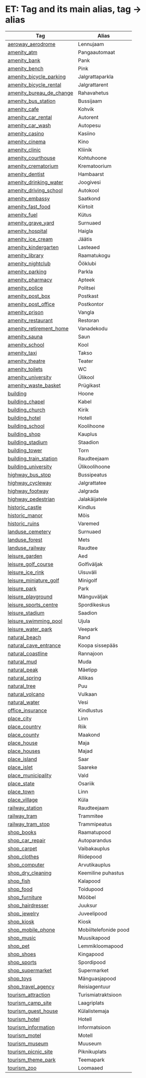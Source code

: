 # ET: Tag and its main alias, tag -> alias

Tag | Alias 
--- | --- 
[aeroway\_aerodrome](https://taginfo.openstreetmap.org/tags/aeroway=aerodrome) | Lennujaam
[amenity\_atm](https://taginfo.openstreetmap.org/tags/amenity=atm) | Pangaautomaat
[amenity\_bank](https://taginfo.openstreetmap.org/tags/amenity=bank) | Pank
[amenity\_bench](https://taginfo.openstreetmap.org/tags/amenity=bench) | Pink
[amenity\_bicycle\_parking](https://taginfo.openstreetmap.org/tags/amenity=bicycle_parking) | Jalgrattaparkla
[amenity\_bicycle\_rental](https://taginfo.openstreetmap.org/tags/amenity=bicycle_rental) | Jalgrattarent
[amenity\_bureau\_de\_change](https://taginfo.openstreetmap.org/tags/amenity=bureau_de_change) | Rahavahetus
[amenity\_bus\_station](https://taginfo.openstreetmap.org/tags/amenity=bus_station) | Bussijaam
[amenity\_cafe](https://taginfo.openstreetmap.org/tags/amenity=cafe) | Kohvik
[amenity\_car\_rental](https://taginfo.openstreetmap.org/tags/amenity=car_rental) | Autorent
[amenity\_car\_wash](https://taginfo.openstreetmap.org/tags/amenity=car_wash) | Autopesu
[amenity\_casino](https://taginfo.openstreetmap.org/tags/amenity=casino) | Kasiino
[amenity\_cinema](https://taginfo.openstreetmap.org/tags/amenity=cinema) | Kino
[amenity\_clinic](https://taginfo.openstreetmap.org/tags/amenity=clinic) | Kliinik
[amenity\_courthouse](https://taginfo.openstreetmap.org/tags/amenity=courthouse) | Kohtuhoone
[amenity\_crematorium](https://taginfo.openstreetmap.org/tags/amenity=crematorium) | Krematoorium
[amenity\_dentist](https://taginfo.openstreetmap.org/tags/amenity=dentist) | Hambaarst
[amenity\_drinking\_water](https://taginfo.openstreetmap.org/tags/amenity=drinking_water) | Joogivesi
[amenity\_driving\_school](https://taginfo.openstreetmap.org/tags/amenity=driving_school) | Autokool
[amenity\_embassy](https://taginfo.openstreetmap.org/tags/amenity=embassy) | Saatkond
[amenity\_fast\_food](https://taginfo.openstreetmap.org/tags/amenity=fast_food) | Kiirtoit
[amenity\_fuel](https://taginfo.openstreetmap.org/tags/amenity=fuel) | Kütus
[amenity\_grave\_yard](https://taginfo.openstreetmap.org/tags/amenity=grave_yard) | Surnuaed
[amenity\_hospital](https://taginfo.openstreetmap.org/tags/amenity=hospital) | Haigla
[amenity\_ice\_cream](https://taginfo.openstreetmap.org/tags/amenity=ice_cream) | Jäätis
[amenity\_kindergarten](https://taginfo.openstreetmap.org/tags/amenity=kindergarten) | Lasteaed
[amenity\_library](https://taginfo.openstreetmap.org/tags/amenity=library) | Raamatukogu
[amenity\_nightclub](https://taginfo.openstreetmap.org/tags/amenity=nightclub) | Ööklubi
[amenity\_parking](https://taginfo.openstreetmap.org/tags/amenity=parking) | Parkla
[amenity\_pharmacy](https://taginfo.openstreetmap.org/tags/amenity=pharmacy) | Apteek
[amenity\_police](https://taginfo.openstreetmap.org/tags/amenity=police) | Politsei
[amenity\_post\_box](https://taginfo.openstreetmap.org/tags/amenity=post_box) | Postkast
[amenity\_post\_office](https://taginfo.openstreetmap.org/tags/amenity=post_office) | Postkontor
[amenity\_prison](https://taginfo.openstreetmap.org/tags/amenity=prison) | Vangla
[amenity\_restaurant](https://taginfo.openstreetmap.org/tags/amenity=restaurant) | Restoran
[amenity\_retirement\_home](https://taginfo.openstreetmap.org/tags/amenity=retirement_home) | Vanadekodu
[amenity\_sauna](https://taginfo.openstreetmap.org/tags/amenity=sauna) | Saun
[amenity\_school](https://taginfo.openstreetmap.org/tags/amenity=school) | Kool
[amenity\_taxi](https://taginfo.openstreetmap.org/tags/amenity=taxi) | Takso
[amenity\_theatre](https://taginfo.openstreetmap.org/tags/amenity=theatre) | Teater
[amenity\_toilets](https://taginfo.openstreetmap.org/tags/amenity=toilets) | WC
[amenity\_university](https://taginfo.openstreetmap.org/tags/amenity=university) | Ülikool
[amenity\_waste\_basket](https://taginfo.openstreetmap.org/tags/amenity=waste_basket) | Prügikast
[building](https://taginfo.openstreetmap.org/tags/building=yes) | Hoone
[building\_chapel](https://taginfo.openstreetmap.org/tags/building=chapel) | Kabel
[building\_church](https://taginfo.openstreetmap.org/tags/building=church) | Kirik
[building\_hotel](https://taginfo.openstreetmap.org/tags/building=hotel) | Hotell
[building\_school](https://taginfo.openstreetmap.org/tags/building=school) | Koolihoone
[building\_shop](https://taginfo.openstreetmap.org/tags/building=shop) | Kauplus
[building\_stadium](https://taginfo.openstreetmap.org/tags/building=stadium) | Staadion
[building\_tower](https://taginfo.openstreetmap.org/tags/building=tower) | Torn
[building\_train\_station](https://taginfo.openstreetmap.org/tags/building=train_station) | Raudteejaam
[building\_university](https://taginfo.openstreetmap.org/tags/building=university) | Ülikoolihoone
[highway\_bus\_stop](https://taginfo.openstreetmap.org/tags/highway=bus_stop) | Bussipeatus
[highway\_cycleway](https://taginfo.openstreetmap.org/tags/highway=cycleway) | Jalgrattatee
[highway\_footway](https://taginfo.openstreetmap.org/tags/highway=footway) | Jalgrada
[highway\_pedestrian](https://taginfo.openstreetmap.org/tags/highway=pedestrian) | Jalakäijatele
[historic\_castle](https://taginfo.openstreetmap.org/tags/historic=castle) | Kindlus
[historic\_manor](https://taginfo.openstreetmap.org/tags/historic=manor) | Mõis
[historic\_ruins](https://taginfo.openstreetmap.org/tags/historic=ruins) | Varemed
[landuse\_cemetery](https://taginfo.openstreetmap.org/tags/landuse=cemetery) | Surnuaed
[landuse\_forest](https://taginfo.openstreetmap.org/tags/landuse=forest) | Mets
[landuse\_railway](https://taginfo.openstreetmap.org/tags/landuse=railway) | Raudtee
[leisure\_garden](https://taginfo.openstreetmap.org/tags/leisure=garden) | Aed
[leisure\_golf\_course](https://taginfo.openstreetmap.org/tags/leisure=golf_course) | Golfiväljak
[leisure\_ice\_rink](https://taginfo.openstreetmap.org/tags/leisure=ice_rink) | Uisuväli
[leisure\_miniature\_golf](https://taginfo.openstreetmap.org/tags/leisure=miniature_golf) | Minigolf
[leisure\_park](https://taginfo.openstreetmap.org/tags/leisure=park) | Park
[leisure\_playground](https://taginfo.openstreetmap.org/tags/leisure=playground) | Mänguväljak
[leisure\_sports\_centre](https://taginfo.openstreetmap.org/tags/leisure=sports_centre) | Spordikeskus
[leisure\_stadium](https://taginfo.openstreetmap.org/tags/leisure=stadium) | Saadion
[leisure\_swimming\_pool](https://taginfo.openstreetmap.org/tags/leisure=swimming_pool) | Ujula
[leisure\_water\_park](https://taginfo.openstreetmap.org/tags/leisure=water_park) | Veepark
[natural\_beach](https://taginfo.openstreetmap.org/tags/natural=beach) | Rand
[natural\_cave\_entrance](https://taginfo.openstreetmap.org/tags/natural=cave_entrance) | Koopa sissepääs
[natural\_coastline](https://taginfo.openstreetmap.org/tags/natural=coastline) | Rannajoon
[natural\_mud](https://taginfo.openstreetmap.org/tags/natural=mud) | Muda
[natural\_peak](https://taginfo.openstreetmap.org/tags/natural=peak) | Mäetipp
[natural\_spring](https://taginfo.openstreetmap.org/tags/natural=spring) | Allikas
[natural\_tree](https://taginfo.openstreetmap.org/tags/natural=tree) | Puu
[natural\_volcano](https://taginfo.openstreetmap.org/tags/natural=volcano) | Vulkaan
[natural\_water](https://taginfo.openstreetmap.org/tags/natural=water) | Vesi
[office\_insurance](https://taginfo.openstreetmap.org/tags/office=insurance) | Kindlustus
[place\_city](https://taginfo.openstreetmap.org/tags/place=city) | Linn
[place\_country](https://taginfo.openstreetmap.org/tags/place=country) | Riik
[place\_county](https://taginfo.openstreetmap.org/tags/place=county) | Maakond
[place\_house](https://taginfo.openstreetmap.org/tags/place=house) | Maja
[place\_houses](https://taginfo.openstreetmap.org/tags/place=houses) | Majad
[place\_island](https://taginfo.openstreetmap.org/tags/place=island) | Saar
[place\_islet](https://taginfo.openstreetmap.org/tags/place=islet) | Saareke
[place\_municipality](https://taginfo.openstreetmap.org/tags/place=municipality) | Vald
[place\_state](https://taginfo.openstreetmap.org/tags/place=state) | Osariik
[place\_town](https://taginfo.openstreetmap.org/tags/place=town) | Linn
[place\_village](https://taginfo.openstreetmap.org/tags/place=village) | Küla
[railway\_station](https://taginfo.openstreetmap.org/tags/railway=station) | Raudteejaam
[railway\_tram](https://taginfo.openstreetmap.org/tags/railway=tram) | Trammitee
[railway\_tram\_stop](https://taginfo.openstreetmap.org/tags/railway=tram_stop) | Trammipeatus
[shop\_books](https://taginfo.openstreetmap.org/tags/shop=books) | Raamatupood
[shop\_car\_repair](https://taginfo.openstreetmap.org/tags/shop=car_repair) | Autoparandus
[shop\_carpet](https://taginfo.openstreetmap.org/tags/shop=carpet) | Vaibakauplus
[shop\_clothes](https://taginfo.openstreetmap.org/tags/shop=clothes) | Riidepood
[shop\_computer](https://taginfo.openstreetmap.org/tags/shop=computer) | Arvutikauplus
[shop\_dry\_cleaning](https://taginfo.openstreetmap.org/tags/shop=dry_cleaning) | Keemiline puhastus
[shop\_fish](https://taginfo.openstreetmap.org/tags/shop=fish) | Kalapood
[shop\_food](https://taginfo.openstreetmap.org/tags/shop=food) | Toidupood
[shop\_furniture](https://taginfo.openstreetmap.org/tags/shop=furniture) | Mööbel
[shop\_hairdresser](https://taginfo.openstreetmap.org/tags/shop=hairdresser) | Juuksur
[shop\_jewelry](https://taginfo.openstreetmap.org/tags/shop=jewelry) | Juveelipood
[shop\_kiosk](https://taginfo.openstreetmap.org/tags/shop=kiosk) | Kiosk
[shop\_mobile\_phone](https://taginfo.openstreetmap.org/tags/shop=mobile_phone) | Mobiiltelefonide pood
[shop\_music](https://taginfo.openstreetmap.org/tags/shop=music) | Muusikapood
[shop\_pet](https://taginfo.openstreetmap.org/tags/shop=pet) | Lemmikloomapood
[shop\_shoes](https://taginfo.openstreetmap.org/tags/shop=shoes) | Kingapood
[shop\_sports](https://taginfo.openstreetmap.org/tags/shop=sports) | Spordipood
[shop\_supermarket](https://taginfo.openstreetmap.org/tags/shop=supermarket) | Supermarket
[shop\_toys](https://taginfo.openstreetmap.org/tags/shop=toys) | Mänguasjapood
[shop\_travel\_agency](https://taginfo.openstreetmap.org/tags/shop=travel_agency) | Reisiagentuur
[tourism\_attraction](https://taginfo.openstreetmap.org/tags/tourism=attraction) | Turismiatraktsioon
[tourism\_camp\_site](https://taginfo.openstreetmap.org/tags/tourism=camp_site) | Laagriplats
[tourism\_guest\_house](https://taginfo.openstreetmap.org/tags/tourism=guest_house) | Külalistemaja
[tourism\_hotel](https://taginfo.openstreetmap.org/tags/tourism=hotel) | Hotell
[tourism\_information](https://taginfo.openstreetmap.org/tags/tourism=information) | Informatsioon
[tourism\_motel](https://taginfo.openstreetmap.org/tags/tourism=motel) | Motell
[tourism\_museum](https://taginfo.openstreetmap.org/tags/tourism=museum) | Muuseum
[tourism\_picnic\_site](https://taginfo.openstreetmap.org/tags/tourism=picnic_site) | Piknikuplats
[tourism\_theme\_park](https://taginfo.openstreetmap.org/tags/tourism=theme_park) | Teemapark
[tourism\_zoo](https://taginfo.openstreetmap.org/tags/tourism=zoo) | Loomaaed
